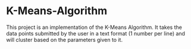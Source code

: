# K-Means-Algorithm

This project is an implementation of the K-Means Algorithm.  It takes the data points submitted by the user in a text format (1 number per line) and will cluster based on the parameters given to it.
